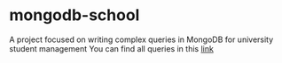 # mongodb-school
 A project focused on writing complex queries in MongoDB for university student management
You can find all queries in this  [link](./tpe_nosql.js)
